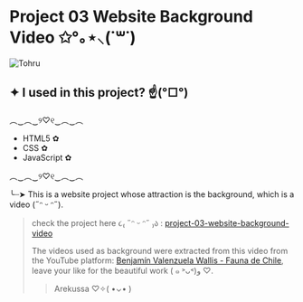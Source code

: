 # Project 03 Website Background Video ✩°｡⋆⸜(˙꒳​˙)

![Tohru](https://64.media.tumblr.com/370093b3392fd159636f492dd0a14ffa/073e20c130d7d14d-b5/s540x810/f7a83e134418b9047251ce96e2f0cc122c059550.gif)

## ✦ I used in this project? ☝️(°□°) 
  ︵‿︵‿୨♡୧‿︵‿︵
 - HTML5 ✿
 - CSS ✿
 - JavaScript ✿
 
︵‿︵‿୨♡୧‿︵‿︵

 ╰┈➤ This is a website project whose attraction is the background, which is a video (˶ᵔ ᵕ ᵔ˶).
 >check the project here ૮₍ ˶ᵔ ᵕ ᵔ˶ ₎ა : [project-03-website-background-video](https://project-03-website-brackground-video.netlify.app/)
>
>The videos used as background were extracted from this video from the YouTube platform: [Benjamín Valenzuela Wallis - Fauna de Chile](https://www.youtube.com/watch?v=K6d0BWmRIAk&t=72s), leave your like for the beautiful work ( ๑ ˃ᴗ˂)و ♡.
>>Arekussa ♡✧( •⌄• )
